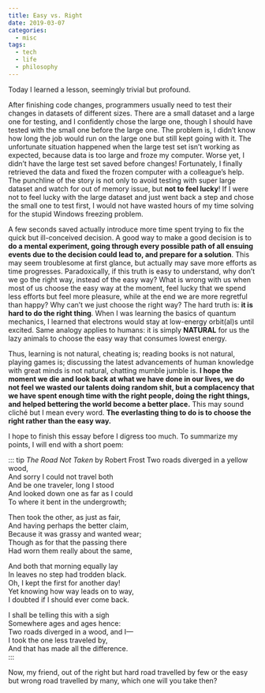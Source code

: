 ```yaml
---
title: Easy vs. Right
date: 2019-03-07
categories:
  - misc
tags:
  - tech
  - life
  - philosophy
---
```


Today I learned a lesson, seemingly trivial but profound.

<!-- more -->

After finishing code changes, programmers usually need to test their changes in datasets of different sizes. There are a small dataset and a large one for testing, and I confidently chose the large one, though I should have tested with the small one before the large one. The problem is, I didn’t know how long the job would run on the large one but still kept going with it. The unfortunate situation happened when the large test set isn’t working as expected, because data is too large and froze my computer. Worse yet, I didn’t have the large test set saved before changes! Fortunately, I finally retrieved the data and fixed the frozen computer with a colleague’s help. The punchline of the story is not only to avoid testing with super large dataset and watch for out of memory issue, but **not to feel lucky**! If I were not to feel lucky with the large dataset and just went back a step and chose the small one to test first, I would not have wasted hours of my time solving for the stupid Windows freezing problem.

A few seconds saved actually introduce more time spent trying to fix the quick but ill-conceived decision. A good way to make a good decision is to **do a mental experiment, going through every possible path of all ensuing events due to the decision could lead to, and prepare for a solution**. This may seem troublesome at first glance, but actually may save more efforts as time progresses. Paradoxically, if this truth is easy to understand, why don’t we go the right way, instead of the easy way? What is wrong with us when most of us choose the easy way at the moment, feel lucky that we spend less efforts but feel more pleasure, while at the end we are more regretful than happy? Why can’t we just choose the right way? The hard truth is: **it is hard to do the right thing**. When I was learning the basics of quantum mechanics, I learned that electrons would stay at low-energy orbit(al)s until excited. Same analogy applies to humans: it is simply **NATURAL** for us the lazy animals to choose the easy way that consumes lowest energy.

Thus, learning is not natural, cheating is; reading books is not natural, playing games is; discussing the latest advancements of human knowledge with great minds is not natural, chatting mumble jumble is. **I hope the moment we die and look back at what we have done in our lives, we do not feel we wasted our talents doing random shit, but a complacency that we have spent enough time with the right people, doing the right things, and helped bettering the world become a better place.** This may sound cliché but I mean every word. **The everlasting thing to do is to choose the right rather than the easy way.**

I hope to finish this essay before I digress too much. To summarize my points, I will end with a short poem:

::: tip <i>The Road Not Taken</i> by Robert Frost
Two roads diverged in a yellow wood,  
And sorry I could not travel both  
And be one traveler, long I stood  
And looked down one as far as I could  
To where it bent in the undergrowth;

Then took the other, as just as fair,  
And having perhaps the better claim,  
Because it was grassy and wanted wear;  
Though as for that the passing there  
Had worn them really about the same,

And both that morning equally lay  
In leaves no step had trodden black.  
Oh, I kept the first for another day!  
Yet knowing how way leads on to way,  
I doubted if I should ever come back.

I shall be telling this with a sigh  
Somewhere ages and ages hence:  
Two roads diverged in a wood, and I—  
I took the one less traveled by,  
And that has made all the difference.  
:::

Now, my friend, out of the right but hard road travelled by few or the easy but wrong road travelled by many, which one will you take then?
